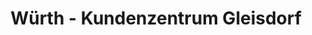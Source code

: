 ---
title: "Würth - Kundenzentrum Gleisdorf"
url: /ludersdorf-wilfersdorf/wuerth-kundenzentrum-gleisdorf/
shop: Eisenwaren
---